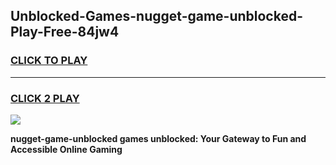 
## Unblocked-Games-nugget-game-unblocked-Play-Free-84jw4
<h3>
<a href="https://premium76.site?title=nugget-game-unblocked&ref=18A1">CLICK TO PLAY</a></h3>
<hr>

<h3>
<a href="https://premium76.site?title=nugget-game-unblocked&ref=18A1">CLICK 2 PLAY</a>
  
</h3>

<a href="https://premium76.site?title=nugget-game-unblocked&ref=18A1"><img src="https://clearcache.store/games.png"></a>


**nugget-game-unblocked games unblocked: Your Gateway to Fun and Accessible Online Gaming**
